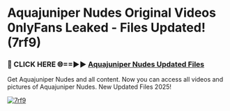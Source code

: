 # Aquajuniper Nudes Original Videos 0nlyFans Leaked - Files Updated! (7rf9)

<h3>🔴 CLICK HERE 🌐==►► <a href="https://tinyurl.com/y5r63du9" rel="nofollow">Aquajuniper Nudes Updated Files</a></h3>

Get Aquajuniper Nudes and all content. Now you can access all videos and pictures of Aquajuniper Nudes. New Updated Files 2025!

[![7rf9](https://i.imgur.com/UVo9nyh.gif)](https://tinyurl.com/y5r63du9)